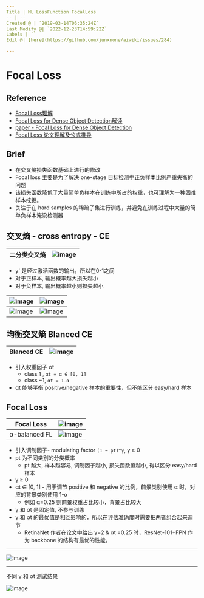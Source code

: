 ```yaml
---
Title | ML LossFunction FocalLoss
-- | --
Created @ | `2019-03-14T06:35:24Z`
Last Modify @| `2022-12-23T14:59:22Z`
Labels | ``
Edit @| [here](https://github.com/junxnone/aiwiki/issues/284)

---
```

# Focal Loss

## Reference

- [Focal Loss理解](https://www.cnblogs.com/king-lps/p/9497836.html)
- [Focal Loss for Dense Object Detection解读](https://www.jianshu.com/p/204d9ad9507f)
- [paper - Focal Loss for Dense Object Detection](https://arxiv.org/pdf/1708.02002.pdf)
- [Focal Loss 论文理解及公式推导](https://www.aiuai.cn/aifarm636.html)


## Brief
- 在交叉熵损失函数基础上进行的修改
- Focal loss 主要是为了解决 one-stage 目标检测中正负样本比例严重失衡的问题
- 该损失函数降低了大量简单负样本在训练中所占的权重，也可理解为一种困难样本挖掘。
- 关注于在 hard samples 的稀疏子集进行训练，并避免在训练过程中大量的简单负样本淹没检测器

## 交叉熵 - cross entropy - CE

二分类交叉熵 | ![image](https://user-images.githubusercontent.com/2216970/70675932-81cc3400-1cc5-11ea-8f43-db5b0492eda3.png)
-- | --

- y' 是经过激活函数的输出，所以在0-1之间
- 对于正样本, 输出概率越大损失越小
- 对于负样本, 输出概率越小则损失越小

![image](https://user-images.githubusercontent.com/2216970/70676292-a4ab1800-1cc6-11ea-968b-e7a488d3b70f.png) | ![image](https://user-images.githubusercontent.com/2216970/70676274-93620b80-1cc6-11ea-9910-bc5d4bcf4faa.png)
-- | -- 
![image](https://user-images.githubusercontent.com/2216970/70676287-a1179100-1cc6-11ea-9100-c2952b5ae2e3.png) | ![image](https://user-images.githubusercontent.com/2216970/70676281-9a891980-1cc6-11ea-9adc-a79bf285098b.png)

## 均衡交叉熵 Blanced CE


Blanced CE | ![image](https://user-images.githubusercontent.com/2216970/70676744-1fc0fe00-1cc8-11ea-905a-f65c5ea7b426.png)
-- | --

- 引入权重因子  αt 
  - class 1 ,  `αt = α ∈ [0, 1]`
  - class −1,  `αt = 1−α`
-  αt 能够平衡 positive/negative 样本的重要性，但不能区分 easy/hard 样本

## Focal Loss

Focal Loss | ![image](https://user-images.githubusercontent.com/2216970/70677190-66632800-1cc9-11ea-8363-9848d3c39a54.png)
-- | --
 α-balanced FL | ![image](https://user-images.githubusercontent.com/2216970/70677241-98748a00-1cc9-11ea-8b74-11637666d490.png)

- 引入调制因子- modulating factor  `(1 − pt)^γ`,  γ ≥ 0
- pt 为不同类别的分类概率
  - pt 越大, 样本越容易, 调制因子越小, 损失函数值越小, 得以区分 easy/hard 样本
- γ ≥ 0
- αt ∈ [0, 1] - 用于调节 positive 和 negative 的比例，前景类别使用 α 时，对应的背景类别使用 1-α
  - 例如 α=0.25 则前景权重占比较小，背景占比较大
- γ 和 αt 是固定值, 不参与训练
- γ 和 αt 的最优值是相互影响的，所以在评估准确度时需要把两者组合起来调节
  - RetinaNet 作者在论文中给出 γ=2 & αt =0.25 时，ResNet-101+FPN 作为 backbone 的结构有最优的性能。

---

![image](https://user-images.githubusercontent.com/2216970/69117514-e4695000-0aca-11ea-8442-af7b51830b87.png)

---
不同 γ 和 αt 测试结果

![image](https://user-images.githubusercontent.com/2216970/70678399-f191ed00-1ccc-11ea-8f6b-b4f1b05f76ff.png)

